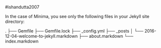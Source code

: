 #ishandutta2007

In the case of Minima, you see only the following files in your Jekyll site directory:

.
├── Gemfile
├── Gemfile.lock
├── _config.yml
├── _posts
│   └── 2016-12-04-welcome-to-jekyll.markdown
├── about.markdown
└── index.markdown
